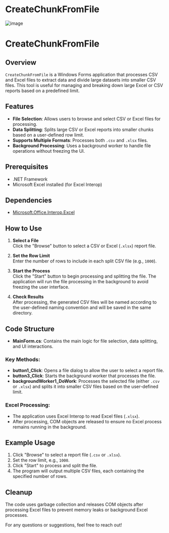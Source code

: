 # CreateChunkFromFile
![image](https://github.com/maheshdharhari/CreateChunkFromFile/assets/7856074/11250770-d332-4297-8117-96d72d102904)

# CreateChunkFromFile

## Overview

`CreateChunkFromFile` is a Windows Forms application that processes CSV and Excel files to extract data and divide large datasets into smaller CSV files. This tool is useful for managing and breaking down large Excel or CSV reports based on a predefined limit.

## Features

- **File Selection**: Allows users to browse and select CSV or Excel files for processing.
- **Data Splitting**: Splits large CSV or Excel reports into smaller chunks based on a user-defined row limit.
- **Supports Multiple Formats**: Processes both `.csv` and `.xlsx` files.
- **Background Processing**: Uses a background worker to handle file operations without freezing the UI.
  
## Prerequisites

- .NET Framework
- Microsoft Excel installed (for Excel Interop)

## Dependencies

- [Microsoft.Office.Interop.Excel](https://learn.microsoft.com/en-us/office/vba/library-reference/concepts/excel-object-model)

## How to Use

1. **Select a File**  
   Click the "Browse" button to select a CSV or Excel (`.xlsx`) report file.

2. **Set the Row Limit**  
   Enter the number of rows to include in each split CSV file (e.g., `1000`).

3. **Start the Process**  
   Click the "Start" button to begin processing and splitting the file. The application will run the file processing in the background to avoid freezing the user interface.

4. **Check Results**  
   After processing, the generated CSV files will be named according to the user-defined naming convention and will be saved in the same directory.

## Code Structure

- **MainForm.cs**: Contains the main logic for file selection, data splitting, and UI interactions.
  
### Key Methods:

- **button1_Click**: Opens a file dialog to allow the user to select a report file.
- **button3_Click**: Starts the background worker that processes the file.
- **backgroundWorker1_DoWork**: Processes the selected file (either `.csv` or `.xlsx`) and splits it into smaller CSV files based on the user-defined limit.

### Excel Processing:

- The application uses Excel Interop to read Excel files (`.xlsx`).
- After processing, COM objects are released to ensure no Excel process remains running in the background.

## Example Usage

1. Click "Browse" to select a report file (`.csv` or `.xlsx`).
2. Set the row limit, e.g., `1000`.
3. Click "Start" to process and split the file.
4. The program will output multiple CSV files, each containing the specified number of rows.

## Cleanup

The code uses garbage collection and releases COM objects after processing Excel files to prevent memory leaks or background Excel processes.

For any questions or suggestions, feel free to reach out!

